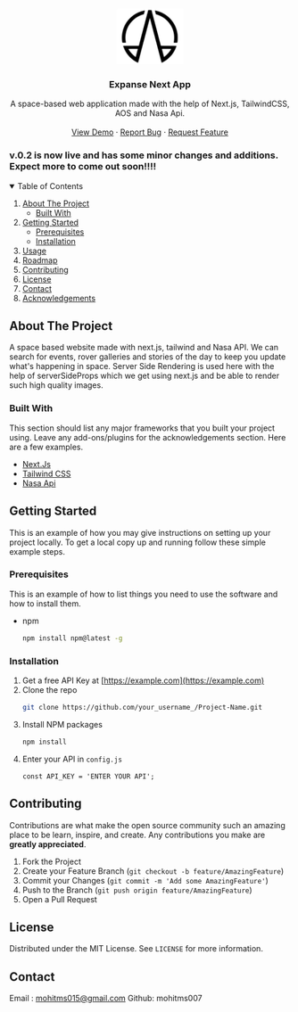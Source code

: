 


<!-- PROJECT LOGO -->
<br />
<p align="center">
  <a href="https://github.com/othneildrew/Best-README-Template">
    <img src="https://github.com/mohitms007/Expanse-next-app/blob/main/public/logo.jpg" alt="Logo" width="120" height="100">
  </a>

  <h3 align="center">Expanse Next App</h3>

  <p align="center">
    A space-based web application made with the help of Next.js, TailwindCSS, AOS and Nasa Api.
    <br />
    <br />
    <a href="https://github.com/othneildrew/Best-README-Template">View Demo</a>
    ·
    <a href="https://github.com/mohitms007/Expanse-next-app/issues">Report Bug</a>
    ·
    <a href="https://github.com/mohitms007/Expanse-next-app/issues">Request Feature</a>
  </p>
</p>

### v.0.2 is now live and has some minor changes and additions. Expect more to come out soon!!!!


<!-- TABLE OF CONTENTS -->
<details open="open">
  <summary>Table of Contents</summary>
  <ol>
    <li>
      <a href="#about-the-project">About The Project</a>
      <ul>
        <li><a href="#built-with">Built With</a></li>
      </ul>
    </li>
    <li>
      <a href="#getting-started">Getting Started</a>
      <ul>
        <li><a href="#prerequisites">Prerequisites</a></li>
        <li><a href="#installation">Installation</a></li>
      </ul>
    </li>
    <li><a href="#usage">Usage</a></li>
    <li><a href="#roadmap">Roadmap</a></li>
    <li><a href="#contributing">Contributing</a></li>
    <li><a href="#license">License</a></li>
    <li><a href="#contact">Contact</a></li>
    <li><a href="#acknowledgements">Acknowledgements</a></li>
  </ol>
</details>



<!-- ABOUT THE PROJECT -->
## About The Project


A space based website made with next.js, tailwind and Nasa API. We can search for events, rover galleries and stories of the day to keep you update what's happening in space.
Server Side Rendering is used here with the help of serverSideProps which we get using next.js and be able to render such high quality images.


### Built With

This section should list any major frameworks that you built your project using. Leave any add-ons/plugins for the acknowledgements section. Here are a few examples.
* [Next.Js](https://nextjs.org)
* [Tailwind CSS](https://tailwindcss.com)
* [Nasa Api](https://nasa-api.com)



<!-- GETTING STARTED -->
## Getting Started

This is an example of how you may give instructions on setting up your project locally.
To get a local copy up and running follow these simple example steps.

### Prerequisites

This is an example of how to list things you need to use the software and how to install them.
* npm
  ```sh
  npm install npm@latest -g
  ```

### Installation

1. Get a free API Key at [https://example.com](https://example.com)
2. Clone the repo
   ```sh
   git clone https://github.com/your_username_/Project-Name.git
   ```
3. Install NPM packages
   ```sh
   npm install
   ```
4. Enter your API in `config.js`
   ```JS
   const API_KEY = 'ENTER YOUR API';
   ```



<!-- CONTRIBUTING -->
## Contributing

Contributions are what make the open source community such an amazing place to be learn, inspire, and create. Any contributions you make are **greatly appreciated**.

1. Fork the Project
2. Create your Feature Branch (`git checkout -b feature/AmazingFeature`)
3. Commit your Changes (`git commit -m 'Add some AmazingFeature'`)
4. Push to the Branch (`git push origin feature/AmazingFeature`)
5. Open a Pull Request



<!-- LICENSE -->
## License

Distributed under the MIT License. See `LICENSE` for more information.



<!-- CONTACT -->
## Contact

Email : mohitms015@gmail.com
Github: mohitms007




